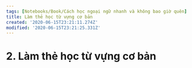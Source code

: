 ```yaml
---
tags: [Notebooks/Book/Cách học ngoại ngữ nhanh và không bao giờ quên]
title: Làm thẻ học từ vựng cơ bản
created: '2020-06-15T23:21:11.274Z'
modified: '2020-06-15T23:21:25.331Z'
---
```


# 2. Làm thẻ học từ vựng cơ bản

